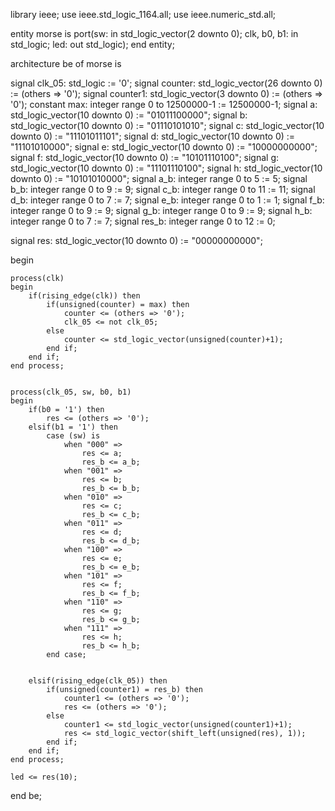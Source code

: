 
library ieee;
use ieee.std_logic_1164.all;
use ieee.numeric_std.all;

entity morse is
	port(sw: in std_logic_vector(2 downto 0);
		  clk, b0, b1: in std_logic;
		  led: out std_logic);
end entity;

architecture be of morse is

signal clk_05: std_logic := '0';
signal counter: std_logic_vector(26 downto 0) := (others => '0'); 
signal counter1: std_logic_vector(3 downto 0) := (others => '0'); 
constant max: integer range 0 to 12500000-1 := 12500000-1;
signal a: std_logic_vector(10 downto 0) := "01011100000";
signal b: std_logic_vector(10 downto 0) := "01110101010";
signal c: std_logic_vector(10 downto 0) := "11101011101";
signal d: std_logic_vector(10 downto 0) := "11101010000";
signal e: std_logic_vector(10 downto 0) := "10000000000";
signal f: std_logic_vector(10 downto 0) := "10101110100";
signal g: std_logic_vector(10 downto 0) := "11101110100";
signal h: std_logic_vector(10 downto 0) := "10101010000";
signal a_b: integer range 0 to 5 := 5;
signal b_b: integer range 0 to 9 := 9;
signal c_b: integer range 0 to 11 := 11;
signal d_b: integer range 0 to 7 := 7;
signal e_b: integer range 0 to 1 := 1;
signal f_b: integer range 0 to 9 := 9;
signal g_b: integer range 0 to 9 := 9;
signal h_b: integer range 0 to 7 := 7;
signal res_b: integer range 0 to 12 := 0;

signal res: std_logic_vector(10 downto 0) := "00000000000";


begin

	process(clk)
	begin
		if(rising_edge(clk)) then
			if(unsigned(counter) = max) then
				counter <= (others => '0');
				clk_05 <= not clk_05;
			else
				counter <= std_logic_vector(unsigned(counter)+1);
			end if;
		end if;
	end process;
					
	
	process(clk_05, sw, b0, b1)
	begin
		if(b0 = '1') then
			res <= (others => '0');
		elsif(b1 = '1') then
			case (sw) is
				when "000" =>
					res <= a;
					res_b <= a_b;
				when "001" =>
					res <= b;
					res_b <= b_b;
				when "010" =>
					res <= c;
					res_b <= c_b;
				when "011" =>
					res <= d;
					res_b <= d_b;
				when "100" =>
					res <= e;
					res_b <= e_b;
				when "101" =>
					res <= f;
					res_b <= f_b;
				when "110" =>
					res <= g;
					res_b <= g_b;
				when "111" =>
					res <= h;
					res_b <= h_b;
			end case;
			
			
		elsif(rising_edge(clk_05)) then
			if(unsigned(counter1) = res_b) then
				counter1 <= (others => '0');
				res <= (others => '0');
			else
				counter1 <= std_logic_vector(unsigned(counter1)+1);
				res <= std_logic_vector(shift_left(unsigned(res), 1));
			end if;
		end if;
	end process;
	
	led <= res(10);
	
end be;
				
				
			
		
		
